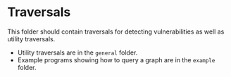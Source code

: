 # Traversals

This folder should contain traversals for detecting vulnerabilities as well as utility traversals.

- Utility traversals are in the `general` folder.
- Example programs showing how to query a graph are in the `example` folder.
